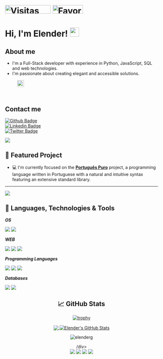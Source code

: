 <h1 align="left"><img src="https://komarev.com/ghpvc/?username=JefersonTaiyou&label=Visitas%20Perfil&color=0e75b6&style=flat" alt="Visitas ao Perfil" width="150" height="28"/>
<a href="https://github.com/elenderg/elenderg/stargazers">
 <img src="https://img.shields.io/github/stars/elenderg/PAL-1000" title="Favoritos" alt="Favoritos" width="100" height="28"/> 
</a><br>

</h1>

# Hi, I'm Elender! <img src="https://raw.githubusercontent.com/MartinHeinz/MartinHeinz/master/wave.gif" width="30px">
  
## About me  
- I'm a Full-Stack developer with experience in Python, JavaScript, SQL and web technologies.
- I'm passionate about creating elegant and accessible solutions.
 
<figure>
  <img src="https://img.shields.io/github/followers/elenderg?label=Seguir&style=social" height="22" title="Follow" align="center" alt="GitHub">
 <figcaption></figcaption>
</figure>
<br> 
  
## Contact me     
  
[![Github Badge](https://img.shields.io/badge/-Github-000?style=flat-square&logo=Github&logoColor=white&link=https://github.com/fagnerpsantos)](https://github.com/elenderg)  
[![Linkedin Badge](https://img.shields.io/badge/-LinkedIn-blue?style=flat-square&logo=Linkedin&logoColor=white&link=https://www.linkedin.com/in/elenderg/)](https://www.linkedin.com/in/elenderg/)  
[![Twitter Badge](https://img.shields.io/badge/-Twitter-1ca0f1?style=flat-square&labelColor=1ca0f1&logo=twitter&logoColor=white&link=https://twitter.com/elenderg)](https://twitter.com/elenderg)  
<!--[![Youtube Badge](https://img.shields.io/badge/-YouTube-ff0000?style=flat-square&labelColor=ff0000&logo=youtube&logoColor=white&link=https://www.youtube.com/user/)](https://www.youtube.com/user/)-->
<p><a href="https://www.linkedin.com/in/elender/">
  <img src="https://user-images.githubusercontent.com/1089556/150423630-c5adc999-4247-4417-9a6a-6056fea4a85d.png" />
</a></p>
<p></p> 

## 🚀 Featured Project

- 💻 I'm currently focused on the **[Português Puro](https://github.com/elenderg/Portugues-Puro)** project, a programming language written in Portuguese with a natural and intuitive syntax featuring an extensive standard library.

---

<a href="https://github.com/elenderg/Portugues-Puro">
  <img align="center" src="https://github-readme-stats.vercel.app/api/pin/?username=elenderg&repo=portugues-puro&title_color=ffffff&text_color=c9cacc&icon_color=2bbc8a&bg_color=1d1f21" />
</a>   
  
## 🔧 Languages, Technologies & Tools

***OS***  
  
![](https://img.shields.io/badge/OS-Linux-informational?style=flat&logo=linux&logoColor=white&color=2bbc8a)
![](https://img.shields.io/badge/Shell-Bash-informational?style=flat&logo=gnu-bash&logoColor=white&color=2bbc8a)  
  
***WEB***  
  
![](https://img.shields.io/badge/⠀-MARKDOWN-informational?style=flat&logo=markdown&logoColor=white&color=2bbc8a)
![](https://img.shields.io/badge/ﾠ-HTML5-informational?style=flat&logo=HTML5&logoColor=white&color=2bbc8a)
![](https://img.shields.io/badge/ﾠ-CSS3-informational?style=flat&logo=CSS3&logoColor=white&color=2bbc8a)  
  
***Programming Languages*** 
  
![](https://img.shields.io/badge/Code-Python-informational?style=flat&logo=python&logoColor=white&color=2bbc8a)
![](https://img.shields.io/badge/ﾠ-JavaScript-informational?style=flat&logo=javascript&logoColor=white&color=2bbc8a)
![](https://img.shields.io/badge/⠀-React-informational?style=flat&logo=React&logoColor=white&color=2bbc8a)  
  
***Databases***  
  
![](https://img.shields.io/badge/ﾠ-MySQL-informational?style=flat&logo=MySQL&logoColor=white&color=2bbc8a)
![](https://img.shields.io/badge/ﾠ-Microsoft_SQL_Server-informational?style=flat&logo=microsoft-sql-server&logoColor=white&color=2bbc8a)  
  


<!--<p align="left"> <a href="https://www.cprogramming.com/" target="_blank"> <img src="https://devicons.github.io/devicon/devicon.git/icons/c/c-original.svg" alt="c" width="40" height="40"/> </a> <a href="https://www.w3schools.com/css/" target="_blank"> <img src="https://devicons.github.io/devicon/devicon.git/icons/css3/css3-original-wordmark.svg" alt="css3" width="40" height="40"/> </a> <a href="https://git-scm.com/" target="_blank"> <img src="https://www.vectorlogo.zone/logos/git-scm/git-scm-icon.svg" alt="git" width="40" height="40"/> </a> <a href="https://www.w3.org/html/" target="_blank"> <img src="https://devicons.github.io/devicon/devicon.git/icons/html5/html5-original-wordmark.svg" alt="html5" width="40" height="40"/> </a> <a href="https://developer.mozilla.org/en-US/docs/Web/JavaScript" target="_blank"> <img src="https://devicons.github.io/devicon/devicon.git/icons/javascript/javascript-original.svg" alt="javascript" width="40" height="40"/> </a> <a href="https://jekyllrb.com/" target="_blank"> <img src="https://www.vectorlogo.zone/logos/jekyllrb/jekyllrb-icon.svg" alt="jekyll" width="40" height="40"/> </a> <a href="https://www.linux.org/" target="_blank"> <img src="https://devicons.github.io/devicon/devicon.git/icons/linux/linux-original.svg" alt="linux" width="40" height="40"/> </a> <a href="https://www.mysql.com/" target="_blank"> <img src="https://devicons.github.io/devicon/devicon.git/icons/mysql/mysql-original-wordmark.svg" alt="mysql" width="40" height="40"/> </a> <a href="https://www.php.net" target="_blank"> <img src="https://devicons.github.io/devicon/devicon.git/icons/php/php-original.svg" alt="php" width="40" height="40"/> </a> <a href="https://www.python.org" target="_blank"> <img src="https://devicons.github.io/devicon/devicon.git/icons/python/python-original.svg" alt="python" width="40" height="40"/> </a> </p>-->

<div align="center">

## &#x1f4c8; GitHub Stats

[![trophy](https://github-profile-trophy.vercel.app/?username=elenderg&theme=onedark)](https://github.com/elenderg/)




<a href="https://github.com/elenderg/elenderg">
  <img align="center" src="https://github-readme-stats.vercel.app/api/top-langs/?username=elenderg&hide='',html&title_color=ffffff&text_color=c9cacc&icon_color=2bbc8a&bg_color=1d1f21" />
</a>


<a href="https://github.com/elenderg/elenderg">
  <img align="center" src="https://github-readme-stats.vercel.app/api?username=elenderg&show_icons=true&line_height=27&count_private=true&title_color=ffffff&text_color=c9cacc&icon_color=2bbc8a&bg_color=1d1f21" alt="Elender's GitHub Stats" />
</a>
 
<p><img align="center" src="https://github-readme-streak-stats.herokuapp.com/?user=elenderg&" alt="elenderg" /></p>
/div> 
 

<div align="center">
 
<img src="https://github-profile-summary-cards.vercel.app/api/cards/profile-details?username=elenderg&theme=github_dark" />
<img src="https://github-profile-summary-cards.vercel.app/api/cards/repos-per-language?username=elenderg&theme=github_dark" />
<img src="https://github-profile-summary-cards.vercel.app/api/cards/most-commit-language?username=elenderg&theme=github_dark" />
<img src="https://github-profile-summary-cards.vercel.app/api/cards/productive-time?username=elenderg&theme=github_dark" />

 
</div>

<div>

 
